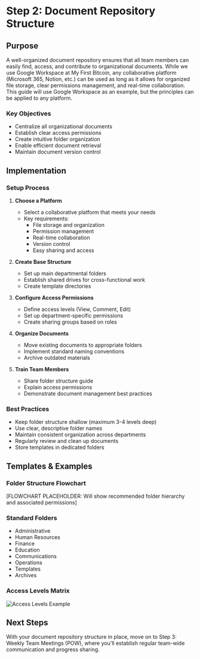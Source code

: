 # Step 2: Document Repository Structure

## Purpose
A well-organized document repository ensures that all team members can easily find, access, and contribute to organizational documents. While we use Google Workspace at My First Bitcoin, any collaborative platform (Microsoft 365, Notion, etc.) can be used as long as it allows for organized file storage, clear permissions management, and real-time collaboration. This guide will use Google Workspace as an example, but the principles can be applied to any platform.

### Key Objectives
- Centralize all organizational documents
- Establish clear access permissions
- Create intuitive folder organization
- Enable efficient document retrieval
- Maintain document version control

## Implementation

### Setup Process
1. **Choose a Platform**
   - Select a collaborative platform that meets your needs
   - Key requirements:
     * File storage and organization
     * Permission management
     * Real-time collaboration
     * Version control
     * Easy sharing and access

2. **Create Base Structure**
   - Set up main departmental folders
   - Establish shared drives for cross-functional work
   - Create template directories

2. **Configure Access Permissions**
   - Define access levels (View, Comment, Edit)
   - Set up department-specific permissions
   - Create sharing groups based on roles

3. **Organize Documents**
   - Move existing documents to appropriate folders
   - Implement standard naming conventions
   - Archive outdated materials

4. **Train Team Members**
   - Share folder structure guide
   - Explain access permissions
   - Demonstrate document management best practices

### Best Practices
- Keep folder structure shallow (maximum 3-4 levels deep)
- Use clear, descriptive folder names
- Maintain consistent organization across departments
- Regularly review and clean up documents
- Store templates in dedicated folders

## Templates & Examples

### Folder Structure Flowchart
[FLOWCHART PLACEHOLDER: Will show recommended folder hierarchy and associated permissions]

### Standard Folders
- Administrative
- Human Resources
- Finance
- Education
- Communications
- Operations
- Templates
- Archives

### Access Levels Matrix
![Access Levels Example](link-to-image)

## Next Steps
With your document repository structure in place, move on to Step 3: Weekly Team Meetings (POW), where you'll establish regular team-wide communication and progress sharing.
